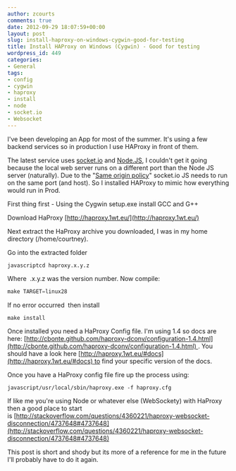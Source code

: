 ```yaml
---
author: zcourts
comments: true
date: 2012-09-29 18:07:59+00:00
layout: post
slug: install-haproxy-on-windows-cygwin-good-for-testing
title: Install HAProxy on Windows (Cygwin) - Good for testing
wordpress_id: 449
categories:
- General
tags:
- config
- cygwin
- haproxy
- install
- node
- socket.io
- Websocket
---
```


I've been developing an App for most of the summer. It's using a few backend services so in production I use HAProxy in front of them.

The latest service uses [socket.io](http://socket.io) and [Node.JS](http://nodejs.org/), I couldn't get it going because the local web server runs on a different port than the Node JS server (naturally). Due to the "[Same origin policy](http://en.wikipedia.org/wiki/Same_origin_policy)" socket.io JS needs to run on the same port (and host). So I installed HAProxy to mimic how everything would run in Prod.

<!-- more -->First thing first - Using the Cygwin setup.exe install GCC and G++

Download HaProxy [http://haproxy.1wt.eu/](http://haproxy.1wt.eu/)

Next extract the HaProxy archive you downloaded, I was in my home directory (/home/courtney).

Go into the extracted folder

```javascriptcd haproxy.x.y.z```

Where  .x.y.z was the version number. Now compile:

```javascript
make TARGET=linux28
```

If no error occurred  then install

```javascript
make install
```

Once installed you need a HaProxy Config file. I'm using 1.4 so docs are here: [http://cbonte.github.com/haproxy-dconv/configuration-1.4.html](http://cbonte.github.com/haproxy-dconv/configuration-1.4.html) . You should have a look here [http://haproxy.1wt.eu/#docs](http://haproxy.1wt.eu/#docs) to find your specific version of the docs.

Once you have a HaProxy config file fire up the process using:

```javascript/usr/local/sbin/haproxy.exe -f haproxy.cfg```

If like me you're using Node or whatever else (WebSockety) with HaProxy then a good place to start is [http://stackoverflow.com/questions/4360221/haproxy-websocket-disconnection/4737648#4737648](http://stackoverflow.com/questions/4360221/haproxy-websocket-disconnection/4737648#4737648)

This post is short and shody but its more of a reference for me in the future I'll probably have to do it again.
